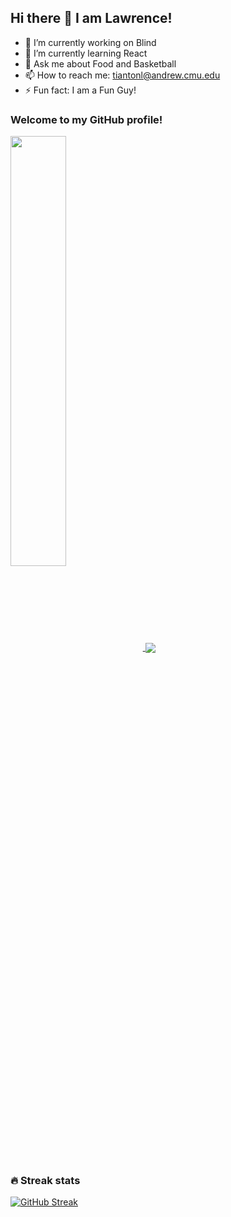 ## Hi there 👋 I am Lawrence!

- 🔭 I’m currently working on Blind
- 🌱 I’m currently learning React 
- 💬 Ask me about Food and Basketball
- 📫 How to reach me: tiantonl@andrew.cmu.edu
- ⚡ Fun fact: I am a Fun Guy!


### Welcome to my GitHub profile!

<a href="https://github.com/anuraghazra/github-readme-stats">
  <img align="center" src="https://github-readme-stats.vercel.app/api?username=lawrencelilol" style="width:42%"/>
</a>
<a href="https://github.com/anuraghazra/github-readme-stats">
  <img align="center" src="https://github-readme-stats.vercel.app/api/top-langs/?username=lawrencelilol&layout=compact"/>
</a>


### 🔥 Streak stats
[![GitHub Streak](http://github-readme-streak-stats.herokuapp.com?user=lawrencelilol&date_format=M%20j%5B%2C%20Y%5D)](https://git.io/streak-stats)


